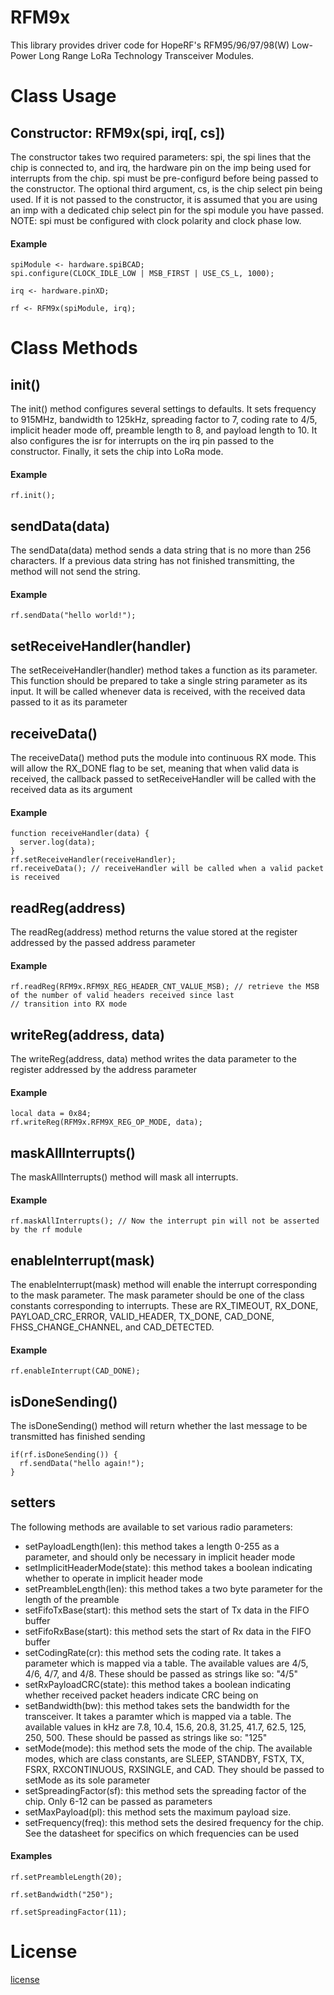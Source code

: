 # RFM9x

This library provides driver code for HopeRF's RFM95/96/97/98(W) Low-Power Long Range LoRa Technology Transceiver Modules.

# Class Usage

## Constructor: RFM9x(spi, irq[, cs]) 
The constructor takes two required parameters: spi, the spi lines that the chip is connected to, and irq, the hardware pin on the imp 
being used for interrupts from the chip. spi must be pre-configurd before being passed to the constructor. The optional third argument,
cs, is the chip select pin being used. If it is not passed to the constructor, it is assumed that you are using an imp with a
dedicated chip select pin for the spi module you have passed. NOTE: spi must be configured with clock polarity
and clock phase low.
#### Example
```
spiModule <- hardware.spiBCAD;
spi.configure(CLOCK_IDLE_LOW | MSB_FIRST | USE_CS_L, 1000);

irq <- hardware.pinXD;

rf <- RFM9x(spiModule, irq);
```

# Class Methods

## init()
The init() method configures several settings to defaults. It sets frequency to 915MHz, bandwidth to 125kHz, spreading factor to 7, 
coding rate to 4/5, implicit header mode off, preamble length to 8, and payload length to 10. It also configures the isr for
interrupts on the irq pin passed to the constructor. Finally, it sets the chip into LoRa mode.
#### Example
```
rf.init();
```

## sendData(data) 
The sendData(data) method sends a data string that is no more than 256 characters. If a previous data string has not finished transmitting, the method will not send the string.
#### Example
```
rf.sendData("hello world!");
```
## setReceiveHandler(handler)
The setReceiveHandler(handler) method takes a function as its parameter. This function should be prepared to take a single
string parameter as its input. It will be called whenever data is received, with the received data passed to it as its parameter

## receiveData()
The receiveData() method puts the module into continuous RX mode. This will allow the RX_DONE flag to be set, meaning that when
valid data is received, the callback passed to setReceiveHandler will be called with the received data as its argument
#### Example
```
function receiveHandler(data) {
  server.log(data);
}
rf.setReceiveHandler(receiveHandler);
rf.receiveData(); // receiveHandler will be called when a valid packet is received
```

## readReg(address)
The readReg(address) method returns the value stored at the register addressed by the passed address parameter
#### Example
```
rf.readReg(RFM9x.RFM9X_REG_HEADER_CNT_VALUE_MSB); // retrieve the MSB of the number of valid headers received since last
// transition into RX mode
```

## writeReg(address, data)
The writeReg(address, data) method writes the data parameter to the register addressed by the address parameter
#### Example
```
local data = 0x84;
rf.writeReg(RFM9x.RFM9X_REG_OP_MODE, data);
```

## maskAllInterrupts() 
The maskAllInterrupts() method will mask all interrupts.
#### Example
```
rf.maskAllInterrupts(); // Now the interrupt pin will not be asserted by the rf module
```

## enableInterrupt(mask)
The enableInterrupt(mask) method will enable the interrupt corresponding to the mask parameter. The mask parameter should be
one of the class constants corresponding to interrupts. These are RX_TIMEOUT, RX_DONE, PAYLOAD_CRC_ERROR, VALID_HEADER, TX_DONE,
CAD_DONE, FHSS_CHANGE_CHANNEL, and CAD_DETECTED.
#### Example
```
rf.enableInterrupt(CAD_DONE);
```

## isDoneSending()
The isDoneSending() method will return whether the last message to be transmitted has finished sending
```
if(rf.isDoneSending()) {
  rf.sendData("hello again!");
}
```

## setters
The following methods are available to set various radio parameters:
- setPayloadLength(len): this method takes a length 0-255 as a parameter, and should only be necessary in implicit header mode
- setImplicitHeaderMode(state): this method takes a boolean indicating whether to operate in implicit header mode
- setPreambleLength(len): this method takes a two byte parameter for the length of the preamble
- setFifoTxBase(start): this method sets the start of Tx data in the FIFO buffer
- setFifoRxBase(start): this method sets the start of Rx data in the FIFO buffer
- setCodingRate(cr): this method sets the coding rate. It takes a parameter which is mapped via a table. The available values are 4/5, 4/6, 4/7,
and 4/8. These should be passed as strings like so: "4/5"
- setRxPayloadCRC(state): this method takes a boolean indicating whether received packet headers indicate CRC being on
- setBandwidth(bw): this method takes sets the bandwidth for the transceiver. It takes a paramter which is mapped via a table.
The available values in kHz are 7.8, 10.4, 15.6, 20.8, 31.25, 41.7, 62.5, 125, 250, 500. These should be passed as strings like
so: "125"
- setMode(mode): this method sets the mode of the chip. The available modes, which are class constants, are SLEEP, STANDBY, FSTX,
TX, FSRX, RXCONTINUOUS, RXSINGLE, and CAD. They should be passed to setMode as its sole parameter
- setSpreadingFactor(sf): this method sets the spreading factor of the chip. Only 6-12 can be passed as parameters
- setMaxPayload(pl): this method sets the maximum payload size.
- setFrequency(freq): this method sets the desired frequency for the chip. See the datasheet for specifics on which frequencies
can be used

#### Examples
```
rf.setPreambleLength(20);

rf.setBandwidth("250");

rf.setSpreadingFactor(11);
```

# License
[license](https://github.com/electricimp/RFM9x/blob/develp/LICENSE)
